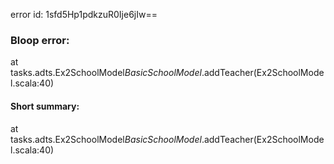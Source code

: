 error id: 1sfd5Hp1pdkzuR0Ije6jIw==
### Bloop error:

at tasks.adts.Ex2SchoolModel$BasicSchoolModel$.addTeacher(Ex2SchoolModel.scala:40)
#### Short summary: 

at tasks.adts.Ex2SchoolModel$BasicSchoolModel$.addTeacher(Ex2SchoolModel.scala:40)